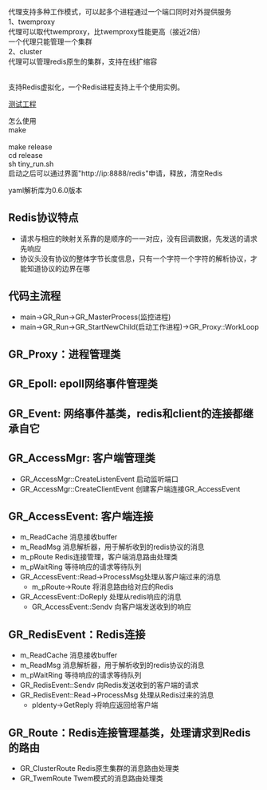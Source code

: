 代理支持多种工作模式，可以起多个进程通过一个端口同时对外提供服务 <br/>
1、twemproxy <br/>
代理可以取代twemproxy，比twemproxy性能更高（接近2倍）  <br/>
一个代理只能管理一个集群 <br/>
2、cluster<br/>
代理可以管理redis原生的集群，支持在线扩缩容 <br/> <br/>

支持Redis虚拟化，一个Redis进程支持上千个使用实例。

[测试工程](http://gitlab.ztgame.com/qaDev/gredis_test)


怎么使用 <br/>
make <br/>	
make release <br/>
cd release <br/>
sh tiny_run.sh <br/>
启动之后可以通过界面"http://ip:8888/redis"申请，释放，清空Redis <br/>

yaml解析库为0.6.0版本 <br/>


## Redis协议特点
+ 请求与相应的映射关系靠的是顺序的一一对应，没有回调数据，先发送的请求先响应
+ 协议头没有协议的整体字节长度信息，只有一个字符一个字符的解析协议，才能知道协议的边界在哪

## 代码主流程
+ main->GR_Run->GR_MasterProcess(监控进程)
+ main->GR_Run->GR_StartNewChild(启动工作进程)->GR_Proxy::WorkLoop

## GR_Proxy：进程管理类

## GR_Epoll: epoll网络事件管理类
## GR_Event: 网络事件基类，redis和client的连接都继承自它

## GR_AccessMgr: 客户端管理类
+ GR_AccessMgr::CreateListenEvent 启动监听端口
+ GR_AccessMgr::CreateClientEvent 创建客户端连接GR_AccessEvent

## GR_AccessEvent: 客户端连接
+ m_ReadCache 消息接收buffer
+ m_ReadMsg 消息解析器，用于解析收到的redis协议的消息
+ m_pRoute Redis连接管理，客户端消息路由处理类
+ m_pWaitRing 等待响应的请求等待队列
+ GR_AccessEvent::Read->ProcessMsg处理从客户端过来的消息
	+ m_pRoute->Route 将消息路由给对应的Redis
+ GR_AccessEvent::DoReply 处理从redis响应的消息
	+  GR_AccessEvent::Sendv 向客户端发送收到的响应

## GR_RedisEvent：Redis连接
+ m_ReadCache 消息接收buffer
+ m_ReadMsg 消息解析器，用于解析收到的redis协议的消息
+ m_pWaitRing 等待响应的请求等待队列
+ GR_RedisEvent::Sendv 向Redis发送收到的客户端的请求
+ GR_RedisEvent::Read->ProcessMsg 处理从Redis过来的消息
	+ pIdenty->GetReply 将响应返回给客户端
	
## GR_Route：Redis连接管理基类，处理请求到Redis的路由
+ GR_ClusterRoute Redis原生集群的消息路由处理类
+ GR_TwemRoute Twem模式的消息路由处理类
